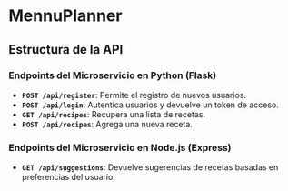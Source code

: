 # MennuPlanner
## Estructura de la API

### Endpoints del Microservicio en Python (Flask)
- **`POST /api/register`**: Permite el registro de nuevos usuarios.
- **`POST /api/login`**: Autentica usuarios y devuelve un token de acceso.
- **`GET /api/recipes`**: Recupera una lista de recetas.
- **`POST /api/recipes`**: Agrega una nueva receta.

### Endpoints del Microservicio en Node.js (Express)
- **`GET /api/suggestions`**: Devuelve sugerencias de recetas basadas en preferencias del usuario.
